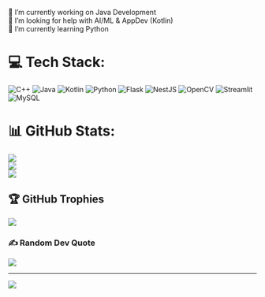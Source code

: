 🔭 I’m currently working on Java Development<br>🤝 I’m looking for help with AI/ML & AppDev (Kotlin)<br>🌱 I’m currently learning Python


# 💻 Tech Stack:
![C++](https://img.shields.io/badge/c++-%2300599C.svg?style=plastic&logo=c%2B%2B&logoColor=white) ![Java](https://img.shields.io/badge/java-%23ED8B00.svg?style=plastic&logo=openjdk&logoColor=white) ![Kotlin](https://img.shields.io/badge/kotlin-%237F52FF.svg?style=plastic&logo=kotlin&logoColor=white) ![Python](https://img.shields.io/badge/python-3670A0?style=plastic&logo=python&logoColor=ffdd54) ![Flask](https://img.shields.io/badge/flask-%23000.svg?style=plastic&logo=flask&logoColor=white) ![NestJS](https://img.shields.io/badge/nestjs-%23E0234E.svg?style=plastic&logo=nestjs&logoColor=white) ![OpenCV](https://img.shields.io/badge/opencv-%23white.svg?style=plastic&logo=opencv&logoColor=white) ![Streamlit](https://img.shields.io/badge/Streamlit-%23FE4B4B.svg?style=plastic&logo=streamlit&logoColor=white) ![MySQL](https://img.shields.io/badge/mysql-4479A1.svg?style=plastic&logo=mysql&logoColor=white)
# 📊 GitHub Stats:
![](https://github-readme-stats.vercel.app/api?username=nishant-codess&theme=dark&hide_border=false&include_all_commits=true&count_private=true)<br/>
![](https://nirzak-streak-stats.vercel.app/?user=nishant-codess&theme=dark&hide_border=false)<br/>
![](https://github-readme-stats.vercel.app/api/top-langs/?username=nishant-codess&theme=dark&hide_border=false&include_all_commits=true&count_private=true&layout=compact)

## 🏆 GitHub Trophies
![](https://github-profile-trophy.vercel.app/?username=nishant-codess&theme=radical&no-frame=false&no-bg=true&margin-w=4)

### ✍️ Random Dev Quote
![](https://quotes-github-readme.vercel.app/api?type=horizontal&theme=radical)

---
[![](https://visitcount.itsvg.in/api?id=nishant-codess&icon=0&color=0)](https://visitcount.itsvg.in)

<!-- Proudly created with GPRM ( https://gprm.itsvg.in ) -->
